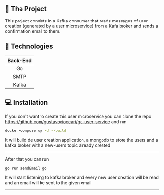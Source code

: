 ## :file_folder: The Project
This project consists in a Kafka consumer that reads messages of user creation (generated by a user microservice) from a Kafa broker and sends a confirmation email to them.

## :rocket: Technologies
|   Back-End   |
| :---:        |
| Go           |
| SMTP         |
| Kafka        |                                                           |

## :computer: Installation
If you don't want to create this user microservice you can clone the repo https://github.com/gustavocioccari/go-user-service and run
```bash
docker-compose up -d --build
```
It will build de user creation application, a mongodb to store the users and a kafka broker with a new-users topic already created
___
After that you can run
```bash
go run sendEmail.go
```
It will start listening to kafka broker and every new user creation will be read and an email will be sent to the given email
___